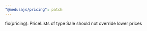```yaml
---
"@medusajs/pricing": patch
---
```


fix(pricing): PriceLists of type Sale should not override lower prices
